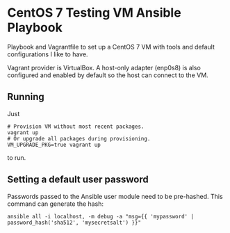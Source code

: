 # CentOS 7 Testing VM Ansible Playbook

Playbook and Vagrantfile to set up a CentOS 7 VM with tools and default configurations I like to have.

Vagrant provider is VirtualBox. A host-only adapter (enp0s8) is also configured and enabled by default so the host can connect to the VM.

## Running

Just 

```
# Provision VM without most recent packages.
vagrant up
# Or upgrade all packages during provisioning.
VM_UPGRADE_PKG=true vagrant up
```
to run.

## Setting a default user password
Passwords passed to the Ansible user module need to be pre-hashed. This command can generate the hash:
```
ansible all -i localhost, -m debug -a "msg={{ 'mypassword' | password_hash('sha512', 'mysecretsalt') }}"
```


